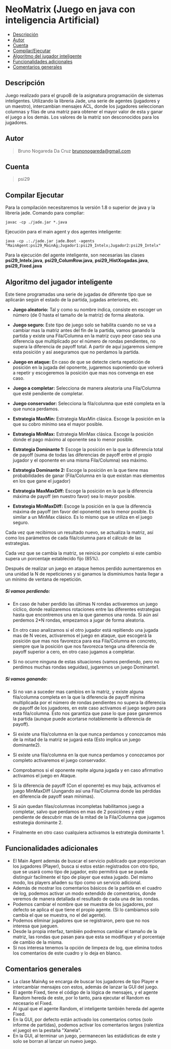 # NeoMatrix (Juego en java con inteligencia Artificial)

- [Descripción](#descripción)
- [Autor](#autor)
- [Cuenta](#cuenta)
- [Compilar/Ejecutar](#compilar-ejecutar)
- [Algoritmo del jugador inteligente](#algoritmo-del-jugador-inteligente)
- [Funcionalidades adicionales](#funcionalidades-adicionales)
- [Comentarios generales](#comentarios-generales)


## Descripción 

Juego realizado para el grupoB de la asignatura programación de sistemas inteligentes. Utilizando la libreria Jade, una serie de agentes (jugadores y un maestro), intercambian mensajes ACL, donde los jugadores seleccionan columnas y filas de una matriz para obtener el mayor valor de esta y ganar el juego a los demás. Los valores de la matriz son desconocidos para los jugadores.


## Autor
> Bruno Nogareda Da Cruz <brunonogareda@gmail.com>


## Cuenta
> psi29


## Compilar Ejecutar

Para la compilación necesitaremos la versión 1.8 o superior de java y la librería jade.
Comando para compliar:
	
	javac -cp ./jade.jar *.java

Ejecución para el main agent y dos agentes inteligente:
	
	java -cp .:./jade.jar jade.Boot -agents "MainAgent:psi29_MainAg;Jugador1:psi29_Intelx;Jugador2:psi29_Intelx"

Para la ejecución del agente inteligente, son necesarias las clases **psi29_Intelx.java**, **psi29_ColumRow.java**, **psi29_HistXogadas.java**, **psi29_Fixed.java**


## Algoritmo del jugador inteligente

Este tiene programadas una serie de jugadas de diferente tipo que se aplicarán según el estado de la partida, jugadas anteriores, etc.

 * **Juego aleatorio:** Tal y como su nombre indica, consiste en escoger un número (de 0 hasta el tamaño de la matriz) de forma aleatoria.

 * **Juego seguro:** Este tipo de juego solo se habilita cuando no se va a cambiar mas la matriz antes del fin de la partida, vamos ganando la partida y existe una Fila/Columna en la matriz cuyo peor caso sea una diferencia que multiplicado por el número de rondas pendientes, no supera la diferencia de payoff total. A partir de aquí jugaremos siempre esta posición y así aseguramos que no perdamos la partida.

 * **Juego en ataque:** En caso de que se detecte cierta repetición de posición en la jugada del oponente, jugaremos suponiendo que volverá a repetir y escogeremos la posición que mas nos convenga en ese caso.

 * **Juego a completar:** Selecciona de manera aleatoria una Fila/Columna que esté pendiente de completar.

 * **Juego conservador:** Selecciona la fila/columna que esté completa en la que nunca perdamos.

 * **Estrategia MaxMin:** Estrategia MaxMin clásica. Escoge la posición en la que su cobro mínimo sea el mayor posible.

 * **Estrategia MinMax:** Estrategia MinMax clásica. Escoge la posición donde el pago máximo al oponente sea lo menor posible.

 * **Estrategia Dominante 1:** Escoge la posición en la que la diferencia total de payoff (suma de todas las diferencias de payoff entre el propio jugador y el oponente en una misma Fila/Columna) sea máximo. 

 * **Estrategia Dominante 2:** Escoge la posición en la que tiene mas probabilidades de ganar (Fila/Columna en la que existan mas elementos en los que gane el jugador)

 * **Estrategia MaxMaxDiff:** Escoge la posición en la que la diferencia máxima de payoff (en nuestro favor) sea lo mayor posible.

 * **Estrategia MinMaxDiff:** Escoge la posición en la que la diferencia máxima de payoff (en favor del oponente) sea lo menor posible. Es similar a un MinMax clásico. Es lo mismo que se utiliza en el juego seguro.


Cada vez que recibimos un resultado nuevo, se actualiza la matriz, así como los parámetros de cada fila/columna para el cálculo de las estrategias.

Cada vez que se cambia la matriz, se reinicia por completo si este cambio supera un porcentaje establecido fijo (85%).

Después de realizar un juego en ataque hemos perdido aumentaremos en una unidad la N de repeticiones y si ganamos la disminiumos hasta llegar a un mínimo de ventana de repetición.
	
##### **Si vamos perdiendo:**

 * En caso de haber perdido las últimas N rondas activaremos un juego cíclico, donde realizaremos rotaciones entre las diferentes estrategias hasta que encontremos una en la que ganemos una ronda. Si aún así perdemos 2*N rondas, empezamos a jugar de forma aleatoria.

 * En otro caso analizamos si el otro jugador está repitiendo una jugada mas de N veces, activaremos el juego en ataque, que escogerá la posición que mas nos favorezca para esa Fila/Columna en concreto, siempre que la posición que nos favorezca tenga una diferencia de payoff superior a cero, en otro caso jugamos a completar.

 * Si no ocurre ninguna de estas situaciones (vamos perdiendo, pero no perdimos muchas rondas seguidas), jugaremos un juego Dominante1.

##### **Si vamos ganando:**

 * Si no van a suceder mas cambios en la matriz, y existe alguna fila/columna completa en la que la diferencia de payoff mínima multiplicada por el número de rondas pendientes no supera la diferencia de payoff de los jugadores, en este caso activamos el juego seguro para esta fila/columna. Esto nos garantiza que pase lo que pase ganaremos la partida (aunque puede acortarse notablemente la diferencia de payoff).

 * Si existe una fila/columna en la que nunca perdamos y conozcamos más de la mitad de la matriz se jugará esta (Esto implica un juego dominante2).

 * Si existe una fila/columna en la que nunca perdamos y conozcamos por completo activaremos el juego conservador.
 
 * Comprobamos si el oponente repite alguna jugada y en caso afirmativo activamos el juego en Ataque.
 
 * Si la diferencia de payoff (Con el oponente) es muy baja, activamos el juego MinMaxDiff (Jungando así una Fila/Columna donde las pérdidas en diferencia de payoff sean mínimas).
 
 * Si aún quedan filas/columnas incompletas habilitamos juego a completar, salvo que perdamos en mas de 2 posiciónes y esté pendiente de descubrir mas de la mitad de la Fila/Columna que jugamos estrategia dominante 2.
 
 * Finalmente en otro caso cualquiera activamos la estrategia dominante 1.


## Funcionalidades adicionales

* El Main Agent además de buscar el servicio publicado que proporcionan los jugadores (Player), busca si estos están registrados con otro tipo, que se usará como tipo de jugador, esto permitirá que se pueda distinguir facilmente el tipo de player que estea jugado. Del mismo modo, los players añaden su tipo como un servicio adicional.
* Además de mostrar los comentarios básicos de la partida en el cuadro de log, podemos activar un modo extendido de comentarios, donde veremos de manera detallada el resultado de cada una de las rondas.
* Podemos cambiar el nombre que se muestra de los jugadores, por defecto se aplica el que tiene el propio agente. (Si lo cambiamos solo cambia el que se muestra, no el del agente).
* Podemos eliminar jugadores que se registraron, pero que no nos interesa que jueguen.
* Desde la propia interfaz, también podremos cambiar el tamaño de la matriz, las rondas que pasan para que esta se modifique y el porcentaje de cambio de la misma.
* Si nos interesa tenemos la opción de limpeza de log, que elimina todos los comentarios de este cuadro y lo deja en blanco.


## Comentarios generales

* La clase MainAg se encarga de buscar los jugadores de tipo Player e intercambiar mensajes con estos, además de lanzar la GUI del juego.
* El agente Fixed, tiene el código de la lógica de mensajes, y el agente Random hereda de este, por lo tanto, para ejecutar el Random es necesario el Fixed.
* Al igual que el agente Random, el inteligente también hereda del agente Fixed.
* En la GUI, por defecto están activado los comentarios cortos (solo informe de partidas), podemos activar los comentarios largos (ralentiza el juego) en la pestaña "Xanela".
* En la GUI, al terminar un juego, permanecen las estádisticas de este y solo se borran al lanzar un nuevo juego.

